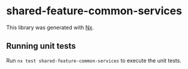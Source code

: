 # shared-feature-common-services

This library was generated with [Nx](https://nx.dev).

## Running unit tests

Run `nx test shared-feature-common-services` to execute the unit tests.
